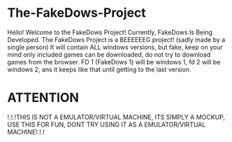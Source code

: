 # The-FakeDows-Project
Hello! Welcome to the FakeDows Project! Currently, FakeDows Is Being Developed.
The FakeDows Project is a BEEEEEEG project! (sadly made by a single person)
It will contain ALL windows versions, but fake, keep on your mind only included games can be downloaded, do not try to download games from the browser. FD 1 (FakeDows 1) will be windows 1, fd 2 will be windows 2, ans it keeps like that until getting to the last version.
# ATTENTION
!.!.!THIS IS NOT A EMULATOR/VIRTUAL MACHINE, ITS SIMPLY A MOCKUP, USE THIS FOR FUN, DONT TRY USING IT AS A EMULATOR/VIRTUAL MACHINE!.!.!

